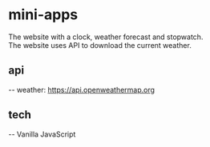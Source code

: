 # mini-apps

The website with a clock, weather forecast and stopwatch. <br>
The website uses API to download the current weather.

## api 

-- weather: https://api.openweathermap.org

## tech

-- Vanilla JavaScript

